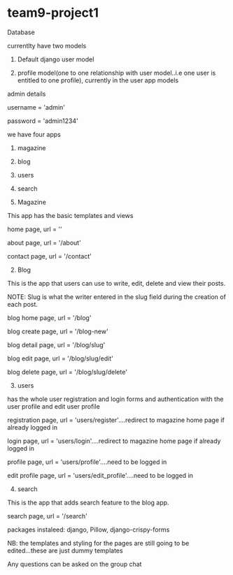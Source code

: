 # team9-project1

Database

currentlty have two models

1. Default django user model

2. profile model(one to one relationship with user model..i.e one user is entitled to one profile), currently in the user app models

admin details


username = 'admin'

password = 'admin1234'

we have four apps

1. magazine
2. blog
3. users
4. search



1. Magazine


This app has the basic templates and views

home page,  url = ''

about page,  url = '/about'

contact page,  url = '/contact'


2. Blog


This is the app that users can use to write, edit, delete and view their posts.

NOTE: Slug is what the writer entered in the slug field during the creation of each post. 

blog home page, url = '/blog'

blog create page, url = '/blog-new'

blog detail page, url = '/blog/slug'

blog edit page, url = '/blog/slug/edit'

blog delete page, url = '/blog/slug/delete'


3. users

has the whole user registration and login forms and authentication with the user profile and edit user profile


registration page, url = 'users/register'....redirect to magazine home page if already logged in

login page, url = 'users/login'....redirect to magazine home page if already logged in

profile page, url = 'users/profile'....need to be logged in

edit profile page, url = 'users/edit_profile'....need to be logged in


4. search

This is the app that adds search feature to the blog app.

search page, url = '/search'

packages instaleed: django, Pillow, django-crispy-forms

NB: the templates and styling for the pages are still going to be edited...these are just dummy templates

Any questions can be asked on the group chat
